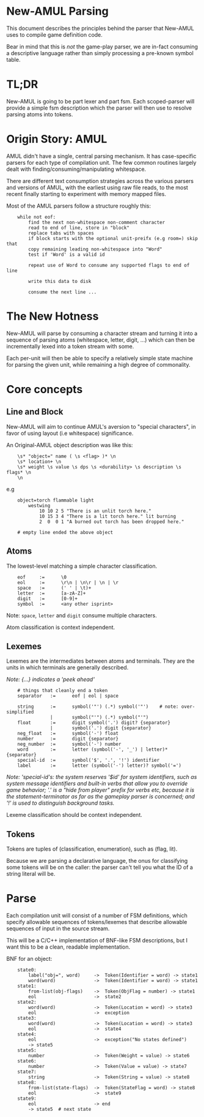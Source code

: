 # New-AMUL Parsing

This document describes the principles behind the parser that New-AMUL uses to
compile game definition code.

Bear in mind that this is _not_ the game-play parser, we are in-fact consuming
a descriptive language rather than simply processing a pre-known symbol table.

# TL;DR

New-AMUL is going to be part lexer and part fsm. Each scoped-parser will
provide a simple fsm description which the parser will then use to resolve
parsing atoms into tokens.

# Origin Story: AMUL

AMUL didn't have a single, central parsing mechanism. It has case-specific
parsers for each type of compilation unit. The few common routines largely
dealt with finding/consuming/manipulating whitespace.

There are different text consumption strategies across the various parsers
and versions of AMUL, with the earliest using raw file reads, to the most
recent finally starting to experiment with memory mapped files.

Most of the AMUL parsers follow a structure roughly this:

```
    while not eof:
        find the next non-whitespace non-comment character
        read to end of line, store in "block"
        replace tabs with spaces
        if block starts with the optional unit-preifx (e.g room=) skip that
        copy remaining leading non-whitespace into "Word"
        test if 'Word' is a valid id

        repeat use of Word to consume any supported flags to end of line

        write this data to disk

        consume the next line ...
```

# The New Hotness

New-AMUL will parse by consuming a character stream and turning it into a
sequence of parsing atoms (whitespace, letter, digit, ...) which can then be
incrementally lexed into a token stream with some.

Each per-unit will then be able to specify a relatively simple state machine
for parsing the given unit, while remaining a high degree of commonality.

# Core concepts

## Line and Block

New-AMUL will aim to continue AMUL's aversion to "special characters", in
favor of using layout (i.e whitespace) significance.

An Original-AMUL object description was like this:

```
    \s* "object=" name ( \s <flag> )* \n
    \s* location+ \n
    \s* weight \s value \s dps \s <durability> \s description \s flags* \n
    \n
```

e.g

```
    object=torch flammable light
        westwing
            10 10 2 5 "There is an unlit torch here."
            10 15 3 4 "There is a lit torch here." lit burning
            2  0  0 1 "A burned out torch has been dropped here."

    # empty line ended the above object
```
    
## Atoms

The lowest-level matching a simple character classification.

```
    eof     :=      \0
    eol     :=      \r\n | \n\r | \n | \r
    space   :=      (' ' | \t)+
    letter  :=      [a-zA-Z]+
    digit   :=      [0-9]+
    symbol  :=      <any other isprint>
```

Note: `space`, `letter` and `digit` consume multiple characters.

Atom classification is context independent.

## Lexemes

Lexemes are the intermediates between atoms and terminals. They are the
units in which terminals are generally described.

_Note: {...} indicates a 'peek ahead'_

```
    # things that cleanly end a token
    separator   :=      eof | eol | space

    string      :=      symbol('"') (.*) symbol('"')    # note: over-simplified
                |       symbol("'") (.*) symbol("'")
    float       :=      digit symbol('.') digit? {separator}
                |       symbol('.') digit {separator}
    neg_float   :=      symbol('-') float
    number      :=      digit {separator}
    neg_number  :=      symbol('-') number
    word        :=      letter (symbol('-', '_') | letter)* {separator}
    special-id  :=      symbol('$', '.', '!') identifier
    label       :=      letter (symbol('-') letter)? symbol('=')
```
_Note: 'special-id's: the system reserves '$id' for system identifiers,
such as system message identifiers and built-in verbs that allow you to
override game behavior; '.' is a "hide from player" prefix for verbs etc,
because it is the statement-terminator as far as the gameplay parser is
concerned; and '!' is used to distinguish background tasks._

Lexeme classification should be context independent.

## Tokens

Tokens are tuples of (classification, enumeration), such as (flag, lit).

Because we are parsing a declarative language, the onus for classifying
some tokens will be on the caller: the parser can't tell you what the ID
of a string literal will be.

# Parse

Each compilation unit will consist of a number of FSM definitions, which
specify allowable sequences of tokens/lexemes that describe allowable
sequences of input in the source stream.

This will be a C/C++ implementation of BNF-like FSM descriptions, but I want
this to be a clean, readable implementation.

BNF for an object:

```
    state0:
        label("obj=", word)     ->  Token(Identifier = word) -> state1
        word(word)              ->  Token(Identifier = word) -> state1
    state1:
        from-list(obj-flags)    ->  Token(ObjFlag = number) -> state1
        eol                     ->  state2
    state2:
        word(word)              ->  Token(Location = word) -> state3
        eol                     ->  exception
    state3:
        word(word)              ->  Token(Location = word) -> state3
        eol                     ->  state4
    state4:
        eol                     ->  exception("No states defined")
        -> state5
    state5:
        number                  ->  Token(Weight = value) -> state6
    state6:
        number                  ->  Token(Value = value) -> state7
    state7:
        string                  ->  Token(String = value) -> state8
    state8:
        from-list(state-flags)  ->  Token(StateFlag = word) -> state8
        eol                     ->  state9
    state9:
        eol                     -> end
        -> state5  # next state
```

